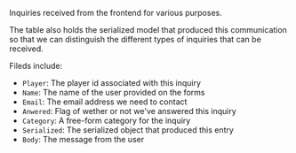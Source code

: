 Inquiries received from the frontend for various purposes.

The table also holds the serialized model that produced this communication so that we can distinguish the different types of inquiries that can be received.

Fileds include:
* `Player`: The player id associated with this inquiry
* `Name`: The name of the user provided on the forms
* `Email`: The email address we need to contact
* `Anwered`: Flag of wether or not we've answered this inquiry
* `Category`: A free-form category for the inquiry
* `Serialized`: The serialized object that produced this entry
* `Body`: The message from the user